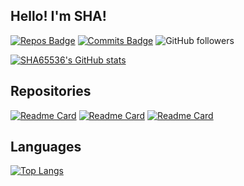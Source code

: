 ## Hello! I'm SHA!
[![Repos Badge](https://badges.pufler.dev/repos/SHA65536)](https://badges.pufler.dev)
[![Commits Badge](https://badges.pufler.dev/commits/monthly/SHA65536)](https://badges.pufler.dev)
![GitHub followers](https://img.shields.io/github/followers/SHA65536?label=Followers&style=social)

[![SHA65536's GitHub stats](https://github-readme-stats.vercel.app/api?username=SHA65536&show_icons=true&theme=tokyonight)](https://github.com/anuraghazra/github-readme-stats)
## Repositories
[![Readme Card](https://github-readme-stats.vercel.app/api/pin/?username=SHA65536&repo=LeetcodeDaily&theme=tokyonight)](https://github.com/SHA65536/LeetcodeDaily)
[![Readme Card](https://github-readme-stats.vercel.app/api/pin/?username=SHA65536&repo=Vampire-Survivors-Bot&theme=tokyonight)](https://github.com/SHA65536/Vampire-Survivors-Bot)
[![Readme Card](https://github-readme-stats.vercel.app/api/pin/?username=SHA65536&repo=Charmeleon&theme=tokyonight)](https://github.com/SHA65536/Charmeleon)
## Languages
[![Top Langs](https://github-readme-stats.vercel.app/api/top-langs/?username=SHA65536&theme=tokyonight&hide=batchfile)](https://github.com/anuraghazra/github-readme-stats)
